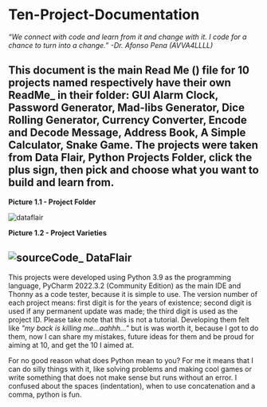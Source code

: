 # Ten-Project-Documentation
*“We connect with code and learn from it and change with it. I code for a chance to turn into a change.” -Dr. Afonso Pena (AVVA4LLLL)*

This document is the main Read Me () file for 10 projects named respectively have their own ReadMe_ in their folder: GUI Alarm Clock, Password Generator, Mad-libs Generator, Dice Rolling Generator, Currency Converter, Encode and Decode Message, Address Book, A Simple Calculator, Snake Game. The projects were taken from Data Flair, Python Projects Folder, click the plus sign, then pick and choose what you want to build and learn from.
---
**Picture 1.1 - Project Folder**

![dataflair](https://user-images.githubusercontent.com/72225601/216021678-e1e5d95c-2e9e-4059-b8bc-4f4c5ecba7b7.jpg)

**Picture 1.2 - Project Varieties**

![sourceCode_ DataFlair](https://user-images.githubusercontent.com/72225601/216020662-e1d81073-28c4-4cb3-a2cb-489c4f9229a6.png)
---
This projects were developed using Python 3.9 as the programming language, PyCharm 2022.3.2 (Community Edition) as the main IDE and Thonny as a code tester, because it is simple to use. The version number of each project means: first digit is for the years of existence; second digit is used if any permanent update was made; the third digit is used as the project ID. Please take note that this is not a tutorial.
Developing them felt like *"my back is killing me...aahhh..."* but is was worth it, because I got to do them, now I can share my mistakes, future ideas for them and be proud for aiming at 10, and get the 10 I aimed at.

For no good reason what does Python mean to you?
For me it means that I can do silly things with it, like solving problems and making cool games or write something that does not make sense but runs without an error. I confused about the spaces (indentation), when to use concatenation and a comma, python is fun.
